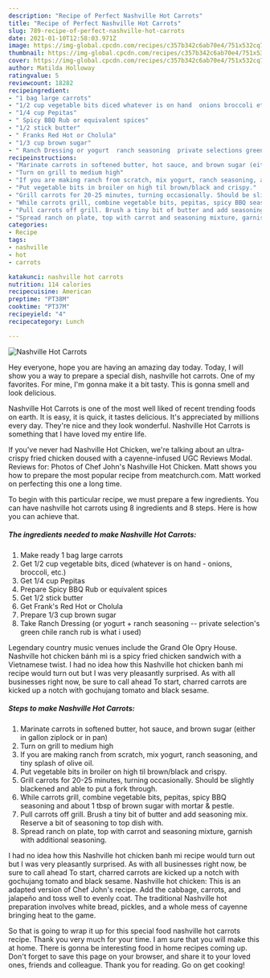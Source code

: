 ```yaml
---
description: "Recipe of Perfect Nashville Hot Carrots"
title: "Recipe of Perfect Nashville Hot Carrots"
slug: 789-recipe-of-perfect-nashville-hot-carrots
date: 2021-01-10T12:58:03.971Z
image: https://img-global.cpcdn.com/recipes/c357b342c6ab70e4/751x532cq70/nashville-hot-carrots-recipe-main-photo.jpg
thumbnail: https://img-global.cpcdn.com/recipes/c357b342c6ab70e4/751x532cq70/nashville-hot-carrots-recipe-main-photo.jpg
cover: https://img-global.cpcdn.com/recipes/c357b342c6ab70e4/751x532cq70/nashville-hot-carrots-recipe-main-photo.jpg
author: Matilda Holloway
ratingvalue: 5
reviewcount: 18282
recipeingredient:
- "1 bag large carrots"
- "1/2 cup vegetable bits diced whatever is on hand  onions broccoli etc"
- "1/4 cup Pepitas"
- " Spicy BBQ Rub or equivalent spices"
- "1/2 stick butter"
- " Franks Red Hot or Cholula"
- "1/3 cup brown sugar"
- " Ranch Dressing or yogurt  ranch seasoning  private selections green chile ranch rub is what i used"
recipeinstructions:
- "Marinate carrots in softened butter, hot sauce, and brown sugar (either in gallon ziplock or in pan)"
- "Turn on grill to medium high"
- "If you are making ranch from scratch, mix yogurt, ranch seasoning, and tiny splash of olive oil."
- "Put vegetable bits in broiler on high til brown/black and crispy."
- "Grill carrots for 20-25 minutes, turning occasionally. Should be slightly blackened and able to put a fork through."
- "While carrots grill, combine vegetable bits, pepitas, spicy BBQ seasoning and about 1 tbsp of brown sugar with mortar &amp; pestle."
- "Pull carrots off grill. Brush a tiny bit of butter and add seasoning mix. Reserve a bit of seasoning to top dish with."
- "Spread ranch on plate, top with carrot and seasoning mixture, garnish with additional seasoning."
categories:
- Recipe
tags:
- nashville
- hot
- carrots

katakunci: nashville hot carrots 
nutrition: 114 calories
recipecuisine: American
preptime: "PT38M"
cooktime: "PT37M"
recipeyield: "4"
recipecategory: Lunch

---
```



![Nashville Hot Carrots](https://img-global.cpcdn.com/recipes/c357b342c6ab70e4/751x532cq70/nashville-hot-carrots-recipe-main-photo.jpg)

Hey everyone, hope you are having an amazing day today. Today, I will show you a way to prepare a special dish, nashville hot carrots. One of my favorites. For mine, I'm gonna make it a bit tasty. This is gonna smell and look delicious.

Nashville Hot Carrots is one of the most well liked of recent trending foods on earth. It is easy, it is quick, it tastes delicious. It's appreciated by millions every day. They're nice and they look wonderful. Nashville Hot Carrots is something that I have loved my entire life.

If you&#39;ve never had Nashville Hot Chicken, we&#39;re talking about an ultra-crispy fried chicken doused with a cayenne-infused UGC Reviews Modal. Reviews for: Photos of Chef John&#39;s Nashville Hot Chicken. Matt shows you how to prepare the most popular recipe from meatchurch.com. Matt worked on perfecting this one a long time.


To begin with this particular recipe, we must prepare a few ingredients. You can have nashville hot carrots using 8 ingredients and 8 steps. Here is how you can achieve that.

<!--inarticleads1-->

##### The ingredients needed to make Nashville Hot Carrots:

1. Make ready 1 bag large carrots
1. Get 1/2 cup vegetable bits, diced (whatever is on hand - onions, broccoli, etc.)
1. Get 1/4 cup Pepitas
1. Prepare  Spicy BBQ Rub or equivalent spices
1. Get 1/2 stick butter
1. Get  Frank&#39;s Red Hot or Cholula
1. Prepare 1/3 cup brown sugar
1. Take  Ranch Dressing (or yogurt + ranch seasoning -- private selection&#39;s green chile ranch rub is what i used)


Legendary country music venues include the Grand Ole Opry House. Nashville hot chicken bánh mì is a spicy fried chicken sandwich with a Vietnamese twist. I had no idea how this Nashville hot chicken banh mi recipe would turn out but I was very pleasantly surprised. As with all businesses right now, be sure to call ahead To start, charred carrots are kicked up a notch with gochujang tomato and black sesame. 

<!--inarticleads2-->

##### Steps to make Nashville Hot Carrots:

1. Marinate carrots in softened butter, hot sauce, and brown sugar (either in gallon ziplock or in pan)
1. Turn on grill to medium high
1. If you are making ranch from scratch, mix yogurt, ranch seasoning, and tiny splash of olive oil.
1. Put vegetable bits in broiler on high til brown/black and crispy.
1. Grill carrots for 20-25 minutes, turning occasionally. Should be slightly blackened and able to put a fork through.
1. While carrots grill, combine vegetable bits, pepitas, spicy BBQ seasoning and about 1 tbsp of brown sugar with mortar &amp; pestle.
1. Pull carrots off grill. Brush a tiny bit of butter and add seasoning mix. Reserve a bit of seasoning to top dish with.
1. Spread ranch on plate, top with carrot and seasoning mixture, garnish with additional seasoning.


I had no idea how this Nashville hot chicken banh mi recipe would turn out but I was very pleasantly surprised. As with all businesses right now, be sure to call ahead To start, charred carrots are kicked up a notch with gochujang tomato and black sesame. Nashville hot chicken: This is an adapted version of Chef John&#39;s recipe. Add the cabbage, carrots, and jalapeño and toss well to evenly coat. The traditional Nashville hot preparation involves white bread, pickles, and a whole mess of cayenne bringing heat to the game. 

So that is going to wrap it up for this special food nashville hot carrots recipe. Thank you very much for your time. I am sure that you will make this at home. There is gonna be interesting food in home recipes coming up. Don't forget to save this page on your browser, and share it to your loved ones, friends and colleague. Thank you for reading. Go on get cooking!
